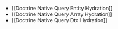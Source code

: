 
- [[Doctrine Native Query Entity Hydration]]
- [[Doctrine Native Query Array Hydration]]
- [[Doctrine Native Query Dto Hydration]]
